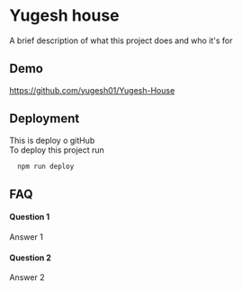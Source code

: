 
# Yugesh house

A brief description of what this project does and who it's for


## Demo

https://github.com/yugesh01/Yugesh-House


## Deployment

This is deploy o  gitHub  
To deploy this project run

```bash
  npm run deploy
```


## FAQ

#### Question 1

Answer 1

#### Question 2

Answer 2

